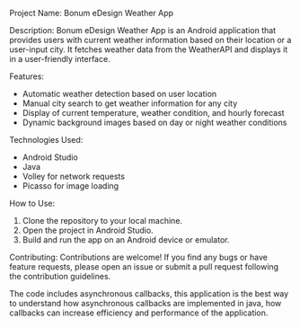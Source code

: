Project Name: Bonum eDesign Weather App

Description:
Bonum eDesign Weather App is an Android application that provides users with current weather information based on their location or a user-input city. It fetches weather data from the WeatherAPI and displays it in a user-friendly interface.

Features:
- Automatic weather detection based on user location
- Manual city search to get weather information for any city
- Display of current temperature, weather condition, and hourly forecast
- Dynamic background images based on day or night weather conditions

Technologies Used:
- Android Studio
- Java
- Volley for network requests
- Picasso for image loading

How to Use:
1. Clone the repository to your local machine.
2. Open the project in Android Studio.
3. Build and run the app on an Android device or emulator.

Contributing:
Contributions are welcome! If you find any bugs or have feature requests, please open an issue or submit a pull request following the contribution guidelines.


The code includes asynchronous callbacks, this application is the best way to understand how asynchronous callbacks are implemented in java, how callbacks can increase efficiency and performance of the application.

